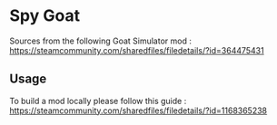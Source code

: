 # Spy Goat

Sources from the following Goat Simulator mod : https://steamcommunity.com/sharedfiles/filedetails/?id=364475431

## Usage

To build a mod locally please follow this guide : https://steamcommunity.com/sharedfiles/filedetails/?id=1168365238